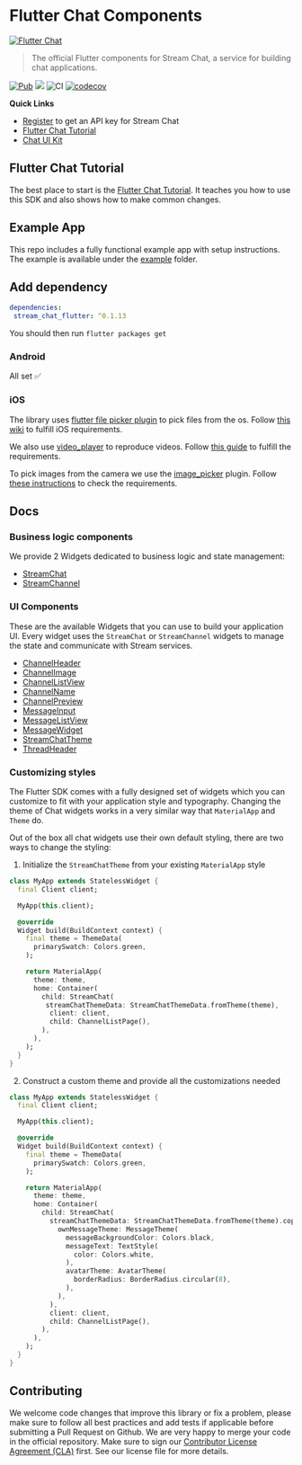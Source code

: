 # Flutter Chat Components

<a href="https://getstream.io/chat/"><img src="https://i.imgur.com/L4Mj8S2.png" alt="Flutter Chat" /></a>

> The official Flutter components for Stream Chat, a service for
> building chat applications.

[![Pub](https://img.shields.io/pub/v/stream_chat_flutter.svg)](https://pub.dartlang.org/packages/stream_chat_flutter)
![](https://img.shields.io/badge/platform-flutter%20%7C%20flutter%20web-ff69b4.svg?style=flat-square)
![CI](https://github.com/GetStream/stream-chat-flutter/workflows/CI/badge.svg?branch=master)
[![codecov](https://codecov.io/gh/GetStream/stream-chat-flutter/branch/master/graph/badge.svg)](https://codecov.io/gh/GetStream/stream-chat-flutter)

**Quick Links**

- [Register](https://getstream.io/chat/trial/) to get an API key for Stream Chat
- [Flutter Chat Tutorial](https://getstream.io/chat/flutter/tutorial/) 
- [Chat UI Kit](https://getstream.io/chat/ui-kit/)

## Flutter Chat Tutorial

The best place to start is the [Flutter Chat Tutorial](https://getstream.io/chat/flutter/tutorial/).
It teaches you how to use this SDK and also shows how to make common changes.

## Example App

This repo includes a fully functional example app with setup instructions.
The example is available under the [example](https://github.com/GetStream/stream-chat-flutter/tree/master/example) folder.

## Add dependency

```yaml
dependencies:
 stream_chat_flutter: ^0.1.13
```

You should then run `flutter packages get`

### Android

All set ✅

### iOS

The library uses [flutter file picker plugin](https://github.com/miguelpruivo/flutter_file_picker) to pick
files from the os.
Follow [this wiki](https://github.com/miguelpruivo/flutter_file_picker/wiki/Setup#ios) to fulfill iOS requirements.

We also use [video_player](https://pub.dev/packages/video_player) to reproduce videos. Follow [this guide](https://pub.dev/packages/video_player#installation) to fulfill the requirements.

To pick images from the camera we use the [image_picker](https://pub.dev/packages/image_picker) plugin.
Follow [these instructions](https://pub.dev/packages/image_picker#ios) to check the requirements.

## Docs

### Business logic components

We provide 2 Widgets dedicated to business logic and state management:

- [StreamChat](https://pub.dev/documentation/stream_chat_flutter/latest/stream_chat_flutter/StreamChat-class.html)
- [StreamChannel](https://pub.dev/documentation/stream_chat_flutter/latest/stream_chat_flutter/StreamChannel-class.html)

### UI Components

These are the available Widgets that you can use to build your application UI.
Every widget uses the `StreamChat` or `StreamChannel` widgets to manage the state and communicate with Stream services.

- [ChannelHeader](https://pub.dev/documentation/stream_chat_flutter/latest/stream_chat_flutter/ChannelHeader-class.html)
- [ChannelImage](https://pub.dev/documentation/stream_chat_flutter/latest/stream_chat_flutter/ChannelImage-class.html)
- [ChannelListView](https://pub.dev/documentation/stream_chat_flutter/latest/stream_chat_flutter/ChannelListView-class.html)
- [ChannelName](https://pub.dev/documentation/stream_chat_flutter/latest/stream_chat_flutter/ChannelName-class.html)
- [ChannelPreview](https://pub.dev/documentation/stream_chat_flutter/latest/stream_chat_flutter/ChannelPreview-class.html)
- [MessageInput](https://pub.dev/documentation/stream_chat_flutter/latest/stream_chat_flutter/MessageInput-class.html)
- [MessageListView](https://pub.dev/documentation/stream_chat_flutter/latest/stream_chat_flutter/MessageListView-class.html)
- [MessageWidget](https://pub.dev/documentation/stream_chat_flutter/latest/stream_chat_flutter/MessageWidget-class.html)
- [StreamChatTheme](https://pub.dev/documentation/stream_chat_flutter/latest/stream_chat_flutter/StreamChatTheme-class.html)
- [ThreadHeader](https://pub.dev/documentation/stream_chat_flutter/latest/stream_chat_flutter/ThreadHeader-class.html)

### Customizing styles

The Flutter SDK comes with a fully designed set of widgets which you can customize to fit with your application style and typography.
Changing the theme of Chat widgets works in a very similar way that `MaterialApp` and `Theme` do.

Out of the box all chat widgets use their own default styling, there are two ways to change the styling:

  1. Initialize the `StreamChatTheme` from your existing `MaterialApp` style
  ```dart
  class MyApp extends StatelessWidget {
    final Client client;

    MyApp(this.client);

    @override
    Widget build(BuildContext context) {
      final theme = ThemeData(
        primarySwatch: Colors.green,
      );

      return MaterialApp(
        theme: theme,
        home: Container(
          child: StreamChat(
           streamChatThemeData: StreamChatThemeData.fromTheme(theme),
            client: client,
            child: ChannelListPage(),
          ),
        ),
      );
    }
  }
  ```

  2. Construct a custom theme and provide all the customizations needed
  ```dart
  class MyApp extends StatelessWidget {
    final Client client;

    MyApp(this.client);

    @override
    Widget build(BuildContext context) {
      final theme = ThemeData(
        primarySwatch: Colors.green,
      );

      return MaterialApp(
        theme: theme,
        home: Container(
          child: StreamChat(
            streamChatThemeData: StreamChatThemeData.fromTheme(theme).copyWith(
              ownMessageTheme: MessageTheme(
                messageBackgroundColor: Colors.black,
                messageText: TextStyle(
                  color: Colors.white,
                ),
                avatarTheme: AvatarTheme(
                  borderRadius: BorderRadius.circular(8),
                ),
              ),
            ),
            client: client,
            child: ChannelListPage(),
          ),
        ),
      );
    }
  }
  ```

## Contributing

We welcome code changes that improve this library or fix a problem,
please make sure to follow all best practices and add tests if applicable before submitting a Pull Request on Github.
We are very happy to merge your code in the official repository.
Make sure to sign our [Contributor License Agreement (CLA)](https://docs.google.com/forms/d/e/1FAIpQLScFKsKkAJI7mhCr7K9rEIOpqIDThrWxuvxnwUq2XkHyG154vQ/viewform) first.
See our license file for more details.
